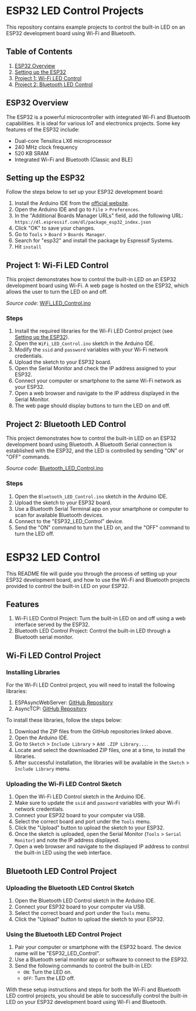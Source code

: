 # ESP32 LED Control Projects

This repository contains example projects to control the built-in LED on an ESP32 development board using Wi-Fi and Bluetooth.

## Table of Contents

1. [ESP32 Overview](#esp32-overview)
2. [Setting up the ESP32](#setting-up-the-esp32)
3. [Project 1: Wi-Fi LED Control](#project-1-wi-fi-led-control)
4. [Project 2: Bluetooth LED Control](#project-2-bluetooth-led-control)

## ESP32 Overview

The ESP32 is a powerful microcontroller with integrated Wi-Fi and Bluetooth capabilities. It is ideal for various IoT and electronics projects. Some key features of the ESP32 include:

- Dual-core Tensilica LX6 microprocessor
- 240 MHz clock frequency
- 520 KB SRAM
- Integrated Wi-Fi and Bluetooth (Classic and BLE)

## Setting up the ESP32

Follow the steps below to set up your ESP32 development board:

1. Install the Arduino IDE from the [official website](https://www.arduino.cc/en/software).
2. Open the Arduino IDE and go to `File` > `Preferences`.
3. In the "Additional Boards Manager URLs" field, add the following URL:
   `https://dl.espressif.com/dl/package_esp32_index.json`
4. Click "OK" to save your changes.
5. Go to `Tools` > `Board` > `Boards Manager`.
6. Search for "esp32" and install the package by Espressif Systems.
7. Hit `install`

## Project 1: Wi-Fi LED Control

This project demonstrates how to control the built-in LED on an ESP32 development board using Wi-Fi. A web page is hosted on the ESP32, which allows the user to turn the LED on and off.

*Source code:* [WiFi_LED_Control.ino](./WiFi_LED_Control/)

### Steps

1. Install the required libraries for the Wi-Fi LED Control project (see [Setting up the ESP32](#setting-up-the-esp32)).
2. Open the `WiFi_LED_Control.ino` sketch in the Arduino IDE.
3. Modify the `ssid` and `password` variables with your Wi-Fi network credentials.
4. Upload the sketch to your ESP32 board.
5. Open the Serial Monitor and check the IP address assigned to your ESP32.
6. Connect your computer or smartphone to the same Wi-Fi network as your ESP32.
7. Open a web browser and navigate to the IP address displayed in the Serial Monitor.
8. The web page should display buttons to turn the LED on and off.

## Project 2: Bluetooth LED Control

This project demonstrates how to control the built-in LED on an ESP32 development board using Bluetooth. A Bluetooth Serial connection is established with the ESP32, and the LED is controlled by sending "ON" or "OFF" commands.

*Source code:* [Bluetooth_LED_Control.ino](./Bluetooth_LED_Control/)

### Steps

1. Open the `Bluetooth_LED_Control.ino` sketch in the Arduino IDE.
2. Upload the sketch to your ESP32 board.
3. Use a Bluetooth Serial Terminal app on your smartphone or computer to scan for available Bluetooth devices.
4. Connect to the "ESP32_LED_Control" device.
5. Send the "ON" command to turn the LED on, and the "OFF" command to turn the LED off.

# ESP32 LED Control

This README file will guide you through the process of setting up your ESP32 development board, and how to use the Wi-Fi and Bluetooth projects provided to control the built-in LED on your ESP32.

## Features

1. Wi-Fi LED Control Project: Turn the built-in LED on and off using a web interface served by the ESP32.
2. Bluetooth LED Control Project: Control the built-in LED through a Bluetooth serial monitor.



## Wi-Fi LED Control Project

### Installing Libraries

For the Wi-Fi LED Control project, you will need to install the following libraries:

1. ESPAsyncWebServer: [GitHub Repository](https://github.com/me-no-dev/ESPAsyncWebServer)
2. AsyncTCP: [GitHub Repository](https://github.com/me-no-dev/AsyncTCP)

To install these libraries, follow the steps below:

1. Download the ZIP files from the GitHub repositories linked above.
2. Open the Arduino IDE.
3. Go to `Sketch` > `Include Library` > `Add .ZIP Library...`.
4. Locate and select the downloaded ZIP files, one at a time, to install the libraries.
5. After successful installation, the libraries will be available in the `Sketch` > `Include Library` menu.

### Uploading the Wi-Fi LED Control Sketch

1. Open the Wi-Fi LED Control sketch in the Arduino IDE.
2. Make sure to update the `ssid` and `password` variables with your Wi-Fi network credentials.
3. Connect your ESP32 board to your computer via USB.
4. Select the correct board and port under the `Tools` menu.
5. Click the "Upload" button to upload the sketch to your ESP32.
6. Once the sketch is uploaded, open the Serial Monitor (`Tools` > `Serial Monitor`) and note the IP address displayed.
7. Open a web browser and navigate to the displayed IP address to control the built-in LED using the web interface.

## Bluetooth LED Control Project

### Uploading the Bluetooth LED Control Sketch

1. Open the Bluetooth LED Control sketch in the Arduino IDE.
2. Connect your ESP32 board to your computer via USB.
3. Select the correct board and port under the `Tools` menu.
4. Click the "Upload" button to upload the sketch to your ESP32.

### Using the Bluetooth LED Control Project

1. Pair your computer or smartphone with the ESP32 board. The device name will be "ESP32_LED_Control".
2. Use a Bluetooth serial monitor app or software to connect to the ESP32.
3. Send the following commands to control the built-in LED:
   - `ON`: Turn the LED on.
   - `OFF`: Turn the LED off.

With these setup instructions and steps for both the Wi-Fi and Bluetooth LED control projects, you should be able to successfully control the built-in LED on your ESP32 development board using Wi-Fi and Bluetooth.
